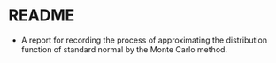 # README
* A report for recording the process of approximating the distribution function of standard normal by the Monte Carlo method.
